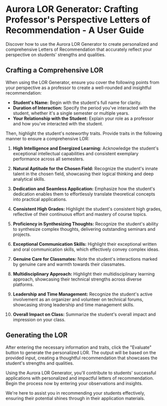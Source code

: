 # Aurora LOR Generator: Crafting Professor's Perspective Letters of Recommendation - A User Guide

Discover how to use the Aurora LOR Generator to create personalized and comprehensive Letters of Recommendation that accurately reflect your perspective on students' strengths and qualities.

## Crafting a Comprehensive LOR

When using the LOR Generator, ensure you cover the following points from your perspective as a professor to create a well-rounded and insightful recommendation:

- **Student's Name:** Begin with the student's full name for clarity.
- **Duration of Interaction:** Specify the period you've interacted with the student, whether it's a single semester or multiple years.
- **Your Relationship with the Student:** Explain your role as a professor and how you've interacted with the student.

Then, highlight the student's noteworthy traits. Provide traits in the following manner to ensure a comprehensive LOR:

1. **High Intelligence and Energized Learning:** Acknowledge the student's exceptional intellectual capabilities and consistent exemplary performance across all semesters.

2. **Natural Aptitude for the Chosen Field:** Recognize the student's innate talent in the chosen field, showcasing their logical thinking and deep analytical skills.

3. **Dedication and Seamless Application:** Emphasize how the student's dedication enables them to effortlessly translate theoretical concepts into practical applications.

4. **Consistent High Grades:** Highlight the student's consistent high grades, reflective of their continuous effort and mastery of course topics.

5. **Proficiency in Synthesizing Thoughts:** Recognize the student's ability to synthesize complex thoughts, delivering outstanding seminars and projects.

6. **Exceptional Communication Skills:** Highlight their exceptional written and oral communication skills, which effectively convey complex ideas.

7. **Genuine Care for Classmates:** Note the student's interactions marked by genuine care and warmth towards their classmates.

8. **Multidisciplinary Approach:** Highlight their multidisciplinary learning approach, showcasing their technical strengths across diverse platforms.

9. **Leadership and Time Management:** Recognize the student's active involvement as an organizer and volunteer on technical forums, showcasing strong leadership and time management skills.

10. **Overall Impact on Class:** Summarize the student's overall impact and impression on your class.

## Generating the LOR

After entering the necessary information and traits, click the "Evaluate" button to generate the personalized LOR. The output will be based on the provided input, creating a thoughtful recommendation that showcases the student's strengths and qualities.

Using the Aurora LOR Generator, you'll contribute to students' successful applications with personalized and impactful letters of recommendation. Begin the process now by entering your observations and insights.

We're here to assist you in recommending your students effectively, ensuring their potential shines through in their application materials.
